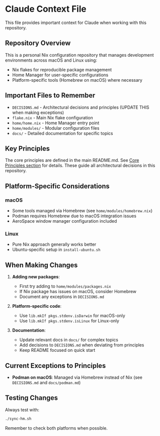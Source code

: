 # Claude Context File

This file provides important context for Claude when working with this repository.

## Repository Overview

This is a personal Nix configuration repository that manages development environments across macOS and Linux using:
- Nix flakes for reproducible package management
- Home Manager for user-specific configurations
- Platform-specific tools (Homebrew on macOS) where necessary

## Important Files to Remember

- `DECISIONS.md` - Architectural decisions and principles (UPDATE THIS when making exceptions)
- `flake.nix` - Main Nix flake configuration
- `home/home.nix` - Home Manager entry point
- `home/modules/` - Modular configuration files
- `docs/` - Detailed documentation for specific topics

## Key Principles

The core principles are defined in the main README.md. See [Core Principles section](README.md#core-principles) for details. These guide all architectural decisions in this repository.

## Platform-Specific Considerations

### macOS
- Some tools managed via Homebrew (see `home/modules/homebrew.nix`)
- Podman requires Homebrew due to macOS integration issues
- AeroSpace window manager configuration included

### Linux
- Pure Nix approach generally works better
- Ubuntu-specific setup in `install-ubuntu.sh`

## When Making Changes

1. **Adding new packages**:
   - First try adding to `home/modules/packages.nix`
   - If Nix package has issues on macOS, consider Homebrew
   - Document any exceptions in `DECISIONS.md`

2. **Platform-specific code**:
   - Use `lib.mkIf pkgs.stdenv.isDarwin` for macOS-only
   - Use `lib.mkIf pkgs.stdenv.isLinux` for Linux-only

3. **Documentation**:
   - Update relevant docs in `docs/` for complex topics
   - Add decisions to `DECISIONS.md` when deviating from principles
   - Keep README focused on quick start

## Current Exceptions to Principles

- **Podman on macOS**: Managed via Homebrew instead of Nix (see `DECISIONS.md` and `docs/podman.md`)

## Testing Changes

Always test with:
```bash
./sync-hm.sh
```

Remember to check both platforms when possible.

